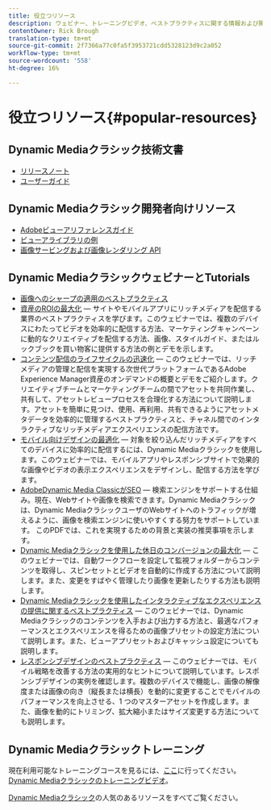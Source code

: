 ```yaml
---
title: 役立つリソース
description: ウェビナー、トレーニングビデオ、ベストプラクティスに関する情報および開発者向けリソースへのリンクです。
contentOwner: Rick Brough
translation-type: tm+mt
source-git-commit: 2f7366a77c0fa5f3953721cdd5328123d9c2a052
workflow-type: tm+mt
source-wordcount: '558'
ht-degree: 16%

---
```



# 役立つリソース{#popular-resources}

## Dynamic Mediaクラシック技術文書

* [リリースノート](https://experienceleague.adobe.com/docs/dynamic-media-developer-resources/release-notes/s7rn2017.html)
* [ユーザーガイド](introduction.md)

## Dynamic Mediaクラシック開発者向けリソース

* [Adobeビューアリファレンスガイド](https://experienceleague.adobe.com/docs/dynamic-media-developer-resources/library/home.html)
* [ビューアライブラリの例](https://landing.adobe.com/en/na/dynamic-media/ctir-2755/live-demos.html)
* [画像サービングおよび画像レンダリング API](https://experienceleague.adobe.com/docs/dynamic-media-developer-resources/image-serving-api/home.html)

## Dynamic MediaクラシックウェビナーとTutorials

* [画像へのシャープの適用のベストプラクティス](/help/assets/s7_sharpening_images.pdf)
* [資産のROIの最大化](https://adobecustomersuccess.adobeconnect.com/p5ar3hfrrec/?launcher=false&amp;fcsContent=true&amp;pbMode=normal&amp;proto=true)  — サイトやモバイルアプリにリッチメディアを配信する業界のベストプラクティスを学びます。このウェビナーでは、複数のデバイスにわたってビデオを効率的に配信する方法、マーケティングキャンペーンに動的なクリエイティブを配信する方法、画像、スタイルガイド、またはルックブックを買い物客に提供する方法の例とデモを示します。
* [コンテンツ配信のライフサイクルの迅速化](https://adobecustomersuccess.adobeconnect.com/p88ducm9pqv/)  — このウェビナーでは、リッチメディアの管理と配信を実現する次世代プラットフォームであるAdobe Experience Manager資産のオンデマンドの概要とデモをご紹介します。クリエイティブチームとマーケティングチームの間でアセットを共同作業し、共有して、アセットレビュープロセスを合理化する方法について説明します。アセットを簡単に見つけ、使用、再利用、共有できるようにアセットメタデータを効率的に管理するベストプラクティスと、チャネル間でのインタラクティブなリッチメディアエクスペリエンスの配信方法です。
* [モバイル向けデザインの最適化](https://adobecustomersuccess.adobeconnect.com/p6oqd3wydif/?launcher=false&amp;fcsContent=true&amp;pbMode=normal&amp;proto=true)  — 対象を絞り込んだリッチメディアをすべてのデバイスに効率的に配信するには、Dynamic Mediaクラシックを使用します。このウェビナーでは、モバイルアプリやレスポンシブサイトで効果的な画像やビデオの表示エクスペリエンスをデザインし、配信する方法を学びます。
* [AdobeDynamic Media ClassicがSEO](/help/assets/s7_seo.pdf)  — 検索エンジンをサポートする仕組み。現在、Webサイトや画像を検索できます。Dynamic Mediaクラシックは、Dynamic MediaクラシックユーザのWebサイトへのトラフィックが増えるように、画像を検索エンジンに使いやすくする努力をサポートしています。 このPDFでは、これを実現するための背景と実装の推奨事項を示します。
* [Dynamic Mediaクラシックを使用した休日のコンバージョンの最大化](https://adobecustomersuccess.adobeconnect.com/p32n1yr85c9/?proto=true)  — このウェビナーでは、自動ワークフローを設定して監視フォルダーからコンテンツを取得し、スピンセットとビデオを自動的に作成する方法について説明します。また、変更をすばやく管理したり画像を更新したりする方法も説明します。
* [Dynamic Mediaクラシックを使用したインタラクティブなエクスペリエンスの提供に関するベストプラクティス](https://seminars.adobeconnect.com/p7wb8ej3u6d/)  — このウェビナーでは、Dynamic Mediaクラシックのコンテンツを入手および出力する方法と、最適なパフォーマンスとエクスペリエンスを得るための画像プリセットの設定方法について説明します。また、ビューアプリセットおよびキャッシュ設定についても説明します。
* [レスポンシブデザインのベストプラクティス](https://offers.adobe.com/en/na/marketing/landings/_40458_responsive_design_live_on_demand_webinar.html)  — このウェビナーでは、モバイル戦略を改善する方法の実用的なヒントについて説明しています。レスポンシブデザインの実例を確認します。複数のデバイスで機能し、画像の解像度または画像の向き（縦長または横長）を動的に変更することでモバイルのパフォーマンスを向上させる、1 つのマスターアセットを作成します。また、画像を動的にトリミング、拡大縮小またはサイズ変更する方法についても説明します。

## Dynamic Mediaクラシックトレーニング

現在利用可能なトレーニングコースを見るには、[ここ](https://training.adobe.com/training/courses.html#product=adobe-scene7)に行ってください。
[Dynamic Mediaクラシックのトレーニングビデオ](https://experienceleague.adobe.com/docs/dynamic-media-classic/using/intro/training-videos.html#intro)。

[Dynamic Mediaクラシック](home.md)の人気のあるリソースをすべてご覧ください。